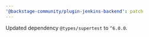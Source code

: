 ```yaml
---
'@backstage-community/plugin-jenkins-backend': patch
---
```


Updated dependency `@types/supertest` to `^6.0.0`.
